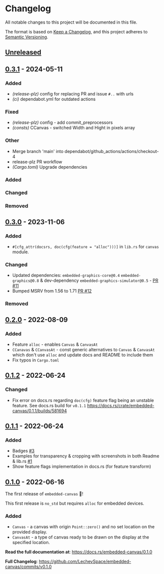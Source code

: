 # Changelog

All notable changes to this project will be documented in this file.

The format is based on [Keep a Changelog](https://keepachangelog.com/en/1.0.0/),
and this project adheres to [Semantic Versioning](https://semver.org/spec/v2.0.0.html).

## [Unreleased]

## [0.3.1](https://github.com/LechevSpace/embedded-canvas/compare/v0.3.0...v0.3.1) - 2024-05-11

### Added
- *(release-plz)* config for replacing PR and issue `#..` with urls
- *(ci)* dependabot.yml for outdated actions

### Fixed
- *(release-plz)* config - add commit_preprocessors
- *(consts)* CCanvas - switched Width and Hight in pixels array

### Other
- Merge branch 'main' into dependabot/github_actions/actions/checkout-4
- release-plz PR workflow
- *(Cargo.toml)* Upgrade dependencies

### Added

### Changed

### Removed

## [0.3.0] - 2023-11-06

### Added

- `#[cfg_attr(docsrs, doc(cfg(feature = "alloc")))]` in `lib.rs` for `canvas` module.

### Changed
- Updated dependencies: `embedded-graphics-core@0.4` `embedded-graphics@0.8` & dev-dependency `embedded-graphics-simulator@0.5` - [PR #11](https://github.com/LechevSpace/embedded-canvas/pull/11)
- Bumped MSRV from 1.56 to 1.71 [PR #12](https://github.com/LechevSpace/embedded-canvas/pull/12)

### Removed

## [0.2.0] - 2022-08-09

### Added

- Feature `alloc` - enables `Canvas` & `CanvasAt`
- `CCanavas` & `CCanvasAt` - const generic alternatives to `Canvas` & `CanvasAt` which don't use `alloc` and update docs and README to include them
- Fix typos in `Cargo.toml`

## [0.1.2] - 2022-06-24

### Changed

- Fix error on docs.rs regarding `doc(cfg)` feature flag being an unstable feature.
  See docs.rs build for `v0.1.1` <https://docs.rs/crate/embedded-canvas/0.1.1/builds/581694>

## [0.1.1] - 2022-06-24

### Added

- Badges [#3](https://github.com/LechevSpace/embedded-canvas/issues/3)
- Examples for transparency & cropping with screenshots in both Readme & lib.rs [#1](https://github.com/LechevSpace/embedded-canvas/issues/1)
- Show feature flags implementation in docs.rs (for feature transform)


## [0.1.0] - 2022-06-16

The first release of `embedded-canvas` :tada:!

This first release is `no_std` but requires `alloc` for embedded devices.

### Added

- `Canvas` - a canvas with origin `Point::zero()` and no set location on the provided display.
- `CanvasAt` - a type of canvas ready to be drawn on the display at the specified location.

**Read the full documentation at**: https://docs.rs/embedded-canvas/0.1.0

**Full Changelog**: https://github.com/LechevSpace/embedded-canvas/commits/v0.1.0


[Unreleased]: https://github.com/LechevSpace/embedded-canvas/compare/v0.3.0...HEAD
[0.3.0]: https://github.com/LechevSpace/embedded-canvas/compare/v0.2.0...v0.3.0
[0.2.0]: https://github.com/LechevSpace/embedded-canvas/compare/v0.1.2...v0.2.0
[0.1.2]: https://github.com/LechevSpace/embedded-canvas/compare/v0.1.1...v0.1.2
[0.1.1]: https://github.com/LechevSpace/embedded-canvas/compare/v0.1.0...v0.1.1
[0.1.0]: https://github.com/LechevSpace/embedded-canvas/releases/tag/v0.1.0
